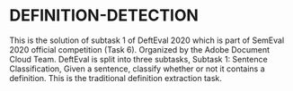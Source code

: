 # DEFINITION-DETECTION
This is the solution of subtask 1 of DeftEval 2020 which is part of SemEval 2020 official competition (Task 6). Organized by the Adobe Document Cloud Team. DeftEval is split into three subtasks,  Subtask 1: Sentence Classification, Given a sentence, classify whether or not it contains a definition. This is the traditional definition extraction task.
